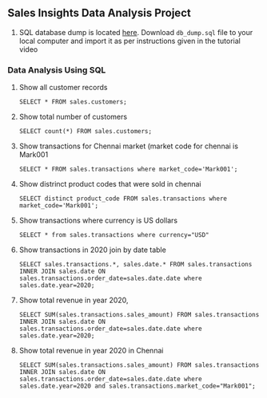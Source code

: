 ## Sales Insights Data Analysis Project

1. SQL database dump is located [here](). Download `db_dump.sql` file to your local computer and import it as per instructions given in the tutorial video

### Data Analysis Using SQL

1. Show all customer records

    `SELECT * FROM sales.customers;`

1. Show total number of customers

    `SELECT count(*) FROM sales.customers;`

1. Show transactions for Chennai market (market code for chennai is Mark001

    `SELECT * FROM sales.transactions where market_code='Mark001';`

1. Show distrinct product codes that were sold in chennai

    `SELECT distinct product_code FROM sales.transactions where market_code='Mark001';`

1. Show transactions where currency is US dollars

    `SELECT * from sales.transactions where currency="USD"`

1. Show transactions in 2020 join by date table

    `SELECT sales.transactions.*, sales.date.* FROM sales.transactions INNER JOIN sales.date ON sales.transactions.order_date=sales.date.date where sales.date.year=2020;`

1. Show total revenue in year 2020,

    `SELECT SUM(sales.transactions.sales_amount) FROM sales.transactions INNER JOIN sales.date ON sales.transactions.order_date=sales.date.date where sales.date.year=2020;`

1. Show total revenue in year 2020 in Chennai

    `SELECT SUM(sales.transactions.sales_amount) FROM sales.transactions INNER JOIN sales.date ON sales.transactions.order_date=sales.date.date where sales.date.year=2020
and sales.transactions.market_code="Mark001";`






